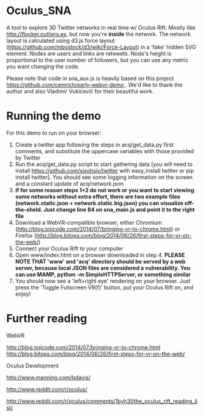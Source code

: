 Oculus_SNA
==========

A tool to explore 3D Twitter networks in real time w/ Oculus Rift. Mostly like http://flocker.outliers.es, but now you're **inside** the network.
The network layout is calculated using d3.js force layout (https://github.com/mbostock/d3/wiki/Force-Layout) in a 'fake' hidden SVG element.
Nodes are users and links are retweets. Node's height is proportional to the user number of followers, but you can use any metric you want changing the code.

Please note that code in sna_aux.js is heavily based on this project [https://github.com/cemrich/early-webvr-demo
](https://github.com/cemrich/early-webvr-demo
). We'd like to thank the author and also Vladimir Vukićević for their beautiful work.


Running the demo
================

For this demo to run on your browser:

1. Create a twitter app following the steps in acq/get_data.py first comments, and substitute the uppercase variables with those provided by Twitter
2. Run the acq/get_data.py script to start gathering data [you will need to install https://github.com/sixohsix/twitter with easy_install twitter or pip install twitter]. You should see some logging information on the screen and a constant update of acq/network.json
3. **If for some reason steps 1+2 do not work or you want to start viewing some networks without extra effort, there are two example files (network.static.json + network.static.big.json) you can visualize off-the-sheld. Just change line 84 on sna_main.js and point it to the right file**
4. Download a WebVR-compatible browser, either Chromium (http://blog.tojicode.com/2014/07/bringing-vr-to-chrome.html) or Firefox (http://blog.bitops.com/blog/2014/06/26/first-steps-for-vr-on-the-web/)
5. Connect your Oculus Rift to your computer
6. Open www/index.html on a browser downloaded in step 4. **PLEASE NOTE THAT 'www' and 'acq' directory should be served by a web server, because local JSON files are considered a vulnerability. You can use MAMP, python -m SimpleHTTPServer, or something similar**
7. You should now see a 'left+right eye' rendering on your browser. Just press the 'Toggle Fullscreen VR(f)' button, put your Oculus Rift on, and enjoy!

Further reading
===============

WebVR

http://blog.tojicode.com/2014/07/bringing-vr-to-chrome.html
http://blog.bitops.com/blog/2014/06/26/first-steps-for-vr-on-the-web/

Oculus Development

http://www.manning.com/bdavis/

http://www.reddit.com/r/oculus/

http://www.reddit.com/r/oculus/comments/1byh3f/the_oculus_rift_reading_list/
